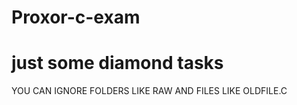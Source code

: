 # Proxor-c-exam
# just some diamond tasks
YOU CAN IGNORE FOLDERS LIKE RAW AND FILES LIKE OLDFILE.C

